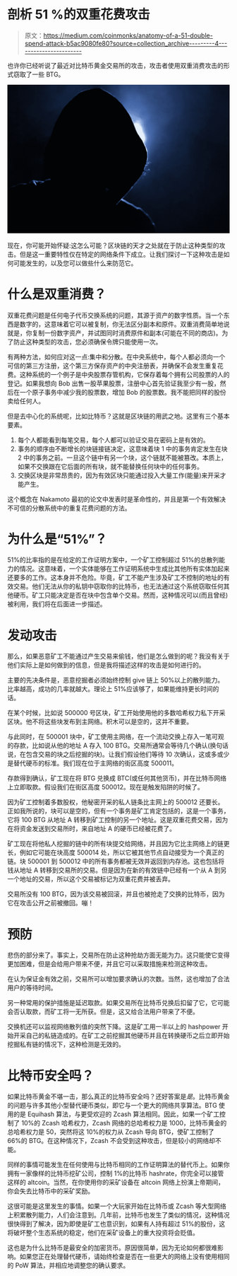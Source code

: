 # 剖析 51 %的双重花费攻击

> 原文：<https://medium.com/coinmonks/anatomy-of-a-51-double-spend-attack-b5ac9080fe80?source=collection_archive---------4----------------------->

也许你已经听说了最近对比特币黄金交易所的攻击，攻击者使用双重消费攻击的形式窃取了一些 BTG。

![](img/ac41eadca8071f65c73ebf670866666c.png)

现在，你可能开始怀疑:这怎么可能？区块链的天才之处就在于防止这种类型的攻击。但是这一重要特性仅在特定的网络条件下成立。让我们探讨一下这种攻击是如何可能发生的，以及您可以做些什么来防范它。

# 什么是双重消费？

双重花费问题是任何电子代币交换系统的问题，其源于资产的数字性质。当一个东西是数字的，这意味着它可以被复制，你无法区分副本和原件。双重消费简单地说就是，你复制一份数字资产，并试图同时消费原件和副本(可能在不同的商店)。为了防止这种类型的攻击，您必须确保令牌只能使用一次。

有两种方法，如何应对这一点:集中和分散。在中央系统中，每个人都必须向一个可信的第三方注册，这个第三方保存资产的中央注册表，并确保不会发生重复花费。这种系统的一个例子是中央股票存管机构，它保存着每个拥有公司股票的人的登记。如果我想向 Bob 出售一股苹果股票，注册中心首先验证我至少有一股，然后在一个原子事务中减少我的股票数，增加 Bob 的股票数。我不能把同样的股份卖给任何人。

但是去中心化的系统呢，比如比特币？这就是区块链的用武之地。这里有三个基本要素。

1.  每个人都能看到每笔交易，每个人都可以验证交易在密码上是有效的。
2.  事务的顺序由不断增长的块链接链决定，这意味着块 1 中的事务肯定发生在块 2 中的事务之前。一旦这个链中有另一个块，这个链就不能被篡改。本质上，如果不交换跟在它后面的所有块，就不能替换任何块中的任何事务。
3.  交换区块是非常昂贵的，因为有效区块只能通过投入大量工作(能量)来开采才能产生。

这个概念在 Nakamoto 最初的论文中发表时是革命性的，并且是第一个有效解决不可信的分散系统中的重复花费问题的方法。

# 为什么是“51%”？

51%的比率指的是在给定的工作证明方案中，一个矿工控制超过 51%的总散列能力的情况。这意味着，一个实体能够在工作证明系统中生成比其他所有实体加起来还要多的工作。这本身并不危险。毕竟，矿工不能产生涉及矿工不控制的地址的有效交易。他们无法从你的私钥中窃取你的比特币，也无法通过这个系统窃取任何其他硬币。矿工只能决定是否在块中包含单个交易。然而，这种情况可以(而且曾经)被利用，我们将在后面进一步描述。

# 发动攻击

那么，如果恶意矿工不能通过产生交易来偷钱，他们是怎么做到的呢？我没有关于他们实际上是如何做到的信息，但是我将描述这样的攻击是如何进行的。

主要的先决条件是，恶意挖掘者必须始终控制 give 链上 50%以上的散列能力。比率越高，成功的几率就越大。理论上 51%应该够了，如果能维持更长时间的话。

在某个时候，比如说 500000 号区块，矿工开始使用他的多数哈希权力私下开采区块。他不将这些块发布到主网络。积木可以是空的，这并不重要。

与此同时，在 500001 块中，矿工使用主网络，在一个流动交换上存入一笔可观的存款，比如说从他的地址 A 存入 100 BTG。交易所通常会等待几个确认(换句话说，在包含交易的块之后挖掘的块)。让我们假设他们等待 10 次确认，这或多或少是替代硬币的标准。我们现在位于主网络的街区高度 500011。

存款得到确认，矿工现在将 BTG 兑换成 BTC(或任何其他货币)，并在比特币网络上立即取款。假设我们在街区高度 500012。现在是触发陷阱的时候了。

因为矿工控制着多数股权，他秘密开采的私人链条比主网上的 500012 还要长。正如我所说的，块可以是空的，但有一个事务是矿工肯定包括的，这是一个事务，它将 100 BTG 从地址 A 转移到矿工控制的另一个地址。这是双重花费交易，因为在将资金发送到交易所时，来自地址 A 的硬币已经被花费了。

矿工现在将他私人挖掘的链中的所有块提交给网络，并且因为它比主网络上的链更长，例如它可能在块高度 500014 处，所以它被其他节点自动接受为一个真正的链。块 500001 到 500012 中的所有事务都被无效并返回到内存池。这也包括将钱从地址 A 转移到交易所的交易。但是因为在新的有效链中已经有一个从 A 到另一个地址的交易，所以这个交易被标记为双重花费并被丢弃。

交易所没有 100 BTG，因为该交易被回滚，并且也被抢走了交换的比特币，因为它在攻击公开之前被撤回。嘣！

# 预防

悲伤的部分来了。事实上，交易所在防止这种抢劫方面无能为力。这只能使它变得更加困难，但是会给用户带来不便，并且它可以采取措施来检测这种攻击。

在认为保证金有效之前，交易所可以增加要求确认的次数。当然，这也增加了合法用户的等待时间。

另一种常用的保护措施是延迟取款。如果交易所在比特币兑换后扣留了它，它可能会否认取款，而矿工将一无所获。但是，这又给合法用户带来了不便。

交换机还可以监视网络散列值的突然下降。这是矿工用一半以上的 hashpower 开始开采自己的私链造成的。在矿工之前挖掘其他硬币并且在转换硬币之后立即开始挖掘私有链的情况下，这种检测是无效的。

# 比特币安全吗？

如果比特币黄金不堪一击，那么真正的比特币安全吗？还好答案是*是*。比特币黄金的问题与许多其他小型替代硬币类似，即它与一个更大的网络共享算法。BTG 使用的是 Equihash 算法，与更受欢迎的 Zcash 算法相同。因此，如果一个矿工控制了 10%的 Zcash 哈希权力，Zcash 网络的总哈希权力是 1000，比特币黄金的总哈希权力是 50，突然将这 10%的权力从 Zcash 导向 BTG，使矿工控制了 66%的 BTG。在这种情况下，Zcash 不会受到这种攻击，但是较小的网络却不能。

同样的事情可能发生在任何使用与比特币相同的工作证明算法的替代币上。如果你拥有一家像样的比特币挖矿公司，控制 1%的比特币 hashrate，你完全可以接管这样的 altcoin。当然，在你使用你的采矿设备在 altcoin 网络上扮演上帝期间，你会失去比特币中的采矿奖励。

这很可能是这里发生的事情。如果一个大玩家开始在比特币或 Zcash 等大型网络上积累散列能力，人们会注意到。几年前，比特币也发生了类似的情况，这种情况很快得到了解决，因为即使是矿工也意识到，如果有人持有超过 51%的股份，这将破坏整个生态系统的稳定，他们在采矿设备上的重大投资将会贬值。

这也是为什么比特币是最安全的加密货币。原因很简单，因为无论如何都很难影响。如果您正在处理替代硬币，请始终检查是否在一些更大的网络上没有使用相同的 PoW 算法，并相应地调整您的确认要求。